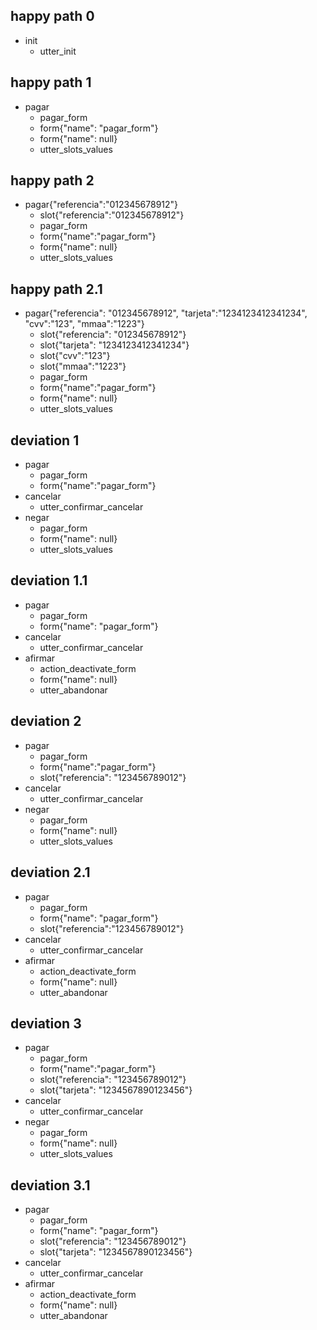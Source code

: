 ## happy path 0
* init
  - utter_init

## happy path 1
* pagar
  - pagar_form
  - form{"name": "pagar_form"}
  - form{"name": null}
  - utter_slots_values

## happy path 2
* pagar{"referencia":"012345678912"}
  - slot{"referencia":"012345678912"}
  - pagar_form
  - form{"name":"pagar_form"}
  - form{"name": null}
  - utter_slots_values

## happy path 2.1
* pagar{"referencia": "012345678912", "tarjeta":"1234123412341234", "cvv":"123", "mmaa":"1223"}
  - slot{"referencia": "012345678912"}
  - slot{"tarjeta": "1234123412341234"}
  - slot{"cvv":"123"}
  - slot{"mmaa":"1223"}
  - pagar_form
  - form{"name":"pagar_form"}
  - form{"name": null}
  - utter_slots_values
  

## deviation 1
* pagar
  - pagar_form
  - form{"name":"pagar_form"}
* cancelar
  - utter_confirmar_cancelar
* negar
  - pagar_form
  - form{"name": null}
  - utter_slots_values

## deviation 1.1
* pagar
  - pagar_form
  - form{"name": "pagar_form"}
* cancelar
  - utter_confirmar_cancelar
* afirmar
  - action_deactivate_form
  - form{"name": null}
  - utter_abandonar

## deviation 2
* pagar
  - pagar_form
  - form{"name":"pagar_form"}
  - slot{"referencia": "123456789012"}
* cancelar
  - utter_confirmar_cancelar
* negar
  - pagar_form
  - form{"name": null}
  - utter_slots_values

## deviation 2.1
* pagar
  - pagar_form
  - form{"name": "pagar_form"}
  - slot{"referencia":"123456789012"}
* cancelar
  - utter_confirmar_cancelar
* afirmar
  - action_deactivate_form
  - form{"name": null}
  - utter_abandonar

## deviation 3
* pagar
  - pagar_form
  - form{"name":"pagar_form"}
  - slot{"referencia": "123456789012"}
  - slot{"tarjeta": "1234567890123456"}
* cancelar
  - utter_confirmar_cancelar
* negar
  - pagar_form
  - form{"name": null}
  - utter_slots_values

## deviation 3.1
* pagar
  - pagar_form
  - form{"name": "pagar_form"}
  - slot{"referencia": "123456789012"}
  - slot{"tarjeta": "1234567890123456"}
* cancelar
  - utter_confirmar_cancelar
* afirmar
  - action_deactivate_form
  - form{"name": null}
  - utter_abandonar

